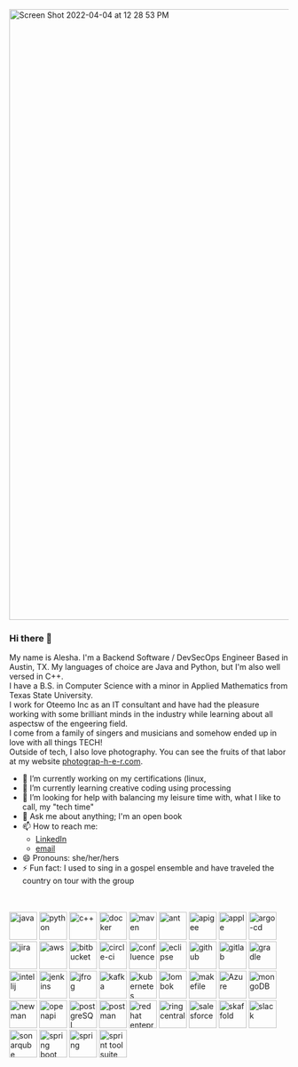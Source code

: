 <img width="1100" alt="Screen Shot 2022-04-04 at 12 28 53 PM" src="https://user-images.githubusercontent.com/25734539/161598947-ab021cdb-dd1a-4401-afc0-a87ab47ddabe.png">


### Hi there 👋

My name is Alesha. I'm a Backend Software / DevSecOps Engineer Based in Austin, TX. My languages of choice are Java and Python, but I'm also well versed in C++.
</br>I have a B.S. in Computer Science with a minor in Applied Mathematics from Texas State University.
</br>I work for Oteemo Inc as an IT consultant and have had the pleasure working with some brilliant minds in the industry while learning about all aspectsw of the engeering field.
</br>I come from a family of singers and musicians and somehow ended up in love with all things TECH!
</br>Outside of tech, I also love photography. You can see the fruits of that labor at my website [photograp-h-e-r.com](www.photograp-h-e-r.com).

- 🔭 I’m currently working on my certifications (linux, 
- 🌱 I’m currently learning creative coding using processing
- 🤔 I’m looking for help with balancing my leisure time with, what I like to call, my "tech time"
- 💬 Ask me about anything; I'm an open book
- 📫 How to reach me: 
  - [LinkedIn](www.linkedin.com/in/alesha-ray/)
  - [email](alesharay100@gmail.com)
- 😄 Pronouns: she/her/hers
- ⚡ Fun fact: I used to sing in a gospel ensemble and have traveled the country on tour with the group

</br></br>
<img height="50" alt="java" src="https://user-images.githubusercontent.com/25734539/161586521-44339ee1-91c1-4b02-841c-e3337b202086.jpeg"> <img height="50" alt="python" src="https://user-images.githubusercontent.com/25734539/161586892-1f3b20c5-7782-41c7-91a4-2410922188a4.png"> <img height="50" alt="c++" src="https://user-images.githubusercontent.com/25734539/161587206-f41c9646-6887-4fa6-8540-0ae1576d0164.png"> <img height="50" alt="docker" src="https://user-images.githubusercontent.com/25734539/161587717-64067ded-da70-4479-8592-8616a383e277.png"> <img height="50" alt="maven" src="https://user-images.githubusercontent.com/25734539/161592159-06d7344e-9f8f-47e2-b549-b7a41f4908d6.png"> <img height="50" alt="ant" src="https://user-images.githubusercontent.com/25734539/161592167-31d80372-cc5f-4e5b-92d8-c9347844adf0.png"> <img height="50" alt="apigee" src="https://user-images.githubusercontent.com/25734539/161592172-130522e7-f872-4239-8075-591ed9eb35cb.png"> <img height="50" alt="apple" src="https://user-images.githubusercontent.com/25734539/161592175-d04bae23-b476-49cb-b8a8-d680a51b35e1.png"> <img height="50" alt="argo-cd" src="https://user-images.githubusercontent.com/25734539/161592177-d3cd6b70-023b-4947-9144-251efaa57671.png"> <img height="50" alt="jira" src="https://user-images.githubusercontent.com/25734539/161592182-053a0330-8b31-406e-b71c-9c5ed489eaef.png"> <img height="50" alt="aws" src="https://user-images.githubusercontent.com/25734539/161596999-b1bd854c-ac95-4a65-83a9-a29996498478.png"> <img height="50" alt="bitbucket" src="https://user-images.githubusercontent.com/25734539/161592185-57fd49bb-b207-4a30-a7d8-7d480b2adda5.png"> <img height="50" alt="circle-ci" src="https://user-images.githubusercontent.com/25734539/161597368-6a66de82-b821-4436-8f8e-4d6de628df75.png"> <img height="50" alt="confluence" src="https://user-images.githubusercontent.com/25734539/161592187-fe2d383d-25ea-452c-bfe4-869e8452adde.png"> <img height="50" alt="eclipse" src="https://user-images.githubusercontent.com/25734539/161592188-9dd73dc2-c2e0-460a-9102-86e717d9f4fa.png"> <img height="50" alt="github" src="https://user-images.githubusercontent.com/25734539/161594321-8f6b02f4-c156-4971-8c57-40596ac52b88.png"> <img height="50" alt="gitlab" src="https://user-images.githubusercontent.com/25734539/161592191-578a2f68-1c8a-4eac-871f-229308119241.png"> <img height="50" alt="gradle" src="https://user-images.githubusercontent.com/25734539/161597842-8dee949c-8c18-470f-af77-1948238a3be7.png"> <img height="50" alt="intellij" src="https://user-images.githubusercontent.com/25734539/161592194-4331cec6-bd23-4142-809a-b2ecef3bbb51.png"> <img height="50" alt="jenkins" src="https://user-images.githubusercontent.com/25734539/161592196-b7e61a38-e6db-4cb7-8cea-61e69773a512.png"> <img height="50" alt="jfrog" src="https://user-images.githubusercontent.com/25734539/161592199-efe11191-855b-4f4c-87e7-091f45254aa7.png"> <img height="50" alt="kafka" src="https://user-images.githubusercontent.com/25734539/161596408-e49b6d7e-1782-4f61-b3f1-f180379731f4.png"> <img height="50" alt="kubernetes" src="https://user-images.githubusercontent.com/25734539/161592202-22708f5b-1eae-4c0c-9c59-4c8c97d663ee.png"> <img height="50" alt="lombok" src="https://user-images.githubusercontent.com/25734539/161592203-27414d10-407d-49d0-9a9a-14b3c839cf3f.png"> <img height="50" alt="makefile" src="https://user-images.githubusercontent.com/25734539/161592204-2ba73b85-3810-4c4e-ba42-5fff7909516c.png"> <img height="50" alt="Azure" src="https://user-images.githubusercontent.com/25734539/161592206-1582ac82-7845-4e2e-adc1-8e929c65667a.png"> <img height="50" alt="mongoDB" src="https://user-images.githubusercontent.com/25734539/161592207-85d1a1fd-62a4-4316-91fb-d006e2361ec4.png"> <img height="50" alt="newman" src="https://user-images.githubusercontent.com/25734539/161592209-4a859d9e-89da-41be-b4f6-8c21444ce8da.png"> <img height="50" alt="openapi" src="https://user-images.githubusercontent.com/25734539/161592210-4770efdd-1dcf-4751-80c2-f56fc6488982.png"> <img height="50" alt="postgreSQL" src="https://user-images.githubusercontent.com/25734539/161592212-a515096a-be2b-4bab-9bca-a8e167655da2.png"> <img height="50" alt="postman" src="https://user-images.githubusercontent.com/25734539/161592214-0335aa4a-33bb-442e-9b58-f248c2164086.png"> <img height="50" alt="redhat enteprise linux" src="https://user-images.githubusercontent.com/25734539/161592215-4beb952d-709d-4f7b-a6fd-10bbe049c862.png"> <img height="50" alt="ring central" src="https://user-images.githubusercontent.com/25734539/161592216-b7d1eeb3-e7cb-4612-a078-b6c61bb14fb6.png"> <img height="50" alt="salesforce" src="https://user-images.githubusercontent.com/25734539/161592219-61c28298-53e1-4eda-9e22-319e9d879bff.png"> <img height="50" alt="skaffold" src="https://user-images.githubusercontent.com/25734539/161592221-61d4b584-8ce3-4b41-a013-4bd4ab6181c3.png"> <img height="50" alt="slack" src="https://user-images.githubusercontent.com/25734539/161592222-bfe2250e-a761-4554-a50c-bc3733884c46.png"> <img height="50" alt="sonarqube" src="https://user-images.githubusercontent.com/25734539/161596134-7e85b2fd-d79c-4e68-a7e7-5a094207059a.png"> <img height="50" alt="spring boot" src="https://user-images.githubusercontent.com/25734539/161596711-27c05ab1-41d4-46d7-8b34-da694834bab9.png"> <img height="50" alt="spring" src="https://user-images.githubusercontent.com/25734539/161592228-61378a9f-9e2e-44d0-a6d1-15d3f6b0cec8.png"> <img height="50" alt="sprint tool suite" src="https://user-images.githubusercontent.com/25734539/161592230-b0ce5473-55dd-4d02-b886-8f63fcbfce64.png">


